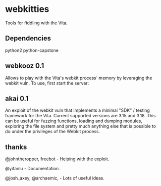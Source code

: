 webkitties
==========
Tools for fiddling with the Vita.

Dependencies
------------
python2
python-capstone

webkooz 0.1
-----------
Allows to play with the Vita's webkit process' memory by leveraging the webkit vuln.
To use, first start the server:

akai 0.1
--------
An exploit of the webkit vuln that implements a minimal "SDK" / testing framework for the Vita. Current supported versions are 3.15 and 3.18.
This can be useful for fuzzing functions, loading and dumping modules, exploring the file system and pretty much anything
else that is possible to do under the privileges of the Webkit process.

thanks
-------
@johntheropper, freebot - Helping with the exploit.

@yifanlu - Documentation.

@josh_axey, @archaemic, <unnamed>  - Lots of useful ideas.
